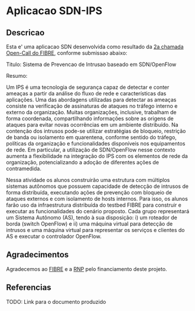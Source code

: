 # Aplicacao SDN-IPS

## Descricao

Esta e' uma aplicacao SDN desenvolvida como resultado da [2a chamada 
Open-Call do FIBRE](https://fibre.org.br/2nd-fibre-open-call/), conforme submissao abaixo:

Titulo: Sistema de Prevencao de Intrusao baseado em SDN/OpenFlow

Resumo:

Um IPS é uma tecnologia de segurança capaz de detectar e conter ameaças a
partir da análise do fluxo de rede e características das aplicações. Uma das
abordagens utilizadas para detectar as ameaças consiste na verificação de
assinaturas de ataques no tráfego interno e externo da organização. Muitas
organizações, inclusive, trabalham de forma coordenada, compartilhando
informações sobre as origens de ataques para evitar novas ocorrências em um
ambiente distribuído. Na contenção dos intrusos pode-se utilizar estratégias
de bloqueio, restrição de banda ou isolamento em quarentena, conforme sentido
do tráfego, políticas da organização e funcionalidades disponíveis nos
equipamentos de rede. Em particular, a utilização de SDN/OpenFlow nesse
contexto aumenta a flexibilidade na integração do IPS com os elementos de rede
da organização, potencializando a adoção de diferentes ações de contramedida. 

Nessa atividade os alunos construirão uma estrutura com múltiplos sistemas
autônomos que possuem capacidade de detecção de intrusos de forma distribuída,
executando ações de prevenção com bloqueio de ataques externos e com
isolamento de hosts internos. Para isso, os alunos farão uso da infraestrutura
distribuída do testbed FIBRE para construir e executar as funcionalidades do
cenário proposto. Cada grupo representará um Sistema Autônomo (AS), tendo à
sua disposição: i) um roteador de borda (switch OpenFlow) e ii) uma máquina
virtual para detecção de intrusos e uma máquina virtual para representar os
serviços e clientes do AS e executar o controlador OpenFlow.

## Agradecimentos

Agradecemos ao [FIBRE](http://fibre.org.br/) e a [RNP](http://www.rnp.br) pelo financiamento deste projeto.

## Referencias

TODO: Link para o documento produzido
